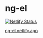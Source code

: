 # ng-el

[![Netlify Status](https://api.netlify.com/api/v1/badges/25a7f766-ad39-4b8a-93af-5af2098008f7/deploy-status)](https://app.netlify.com/sites/ng-el/deploys)

[ng-el.netlify.app](https://ng-el.netlify.app)
